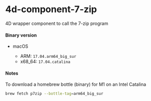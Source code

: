 4d-component-7-zip
==================

4D wrapper component to call the 7-zip program

#### Binary version

* macOS

  * ARM: `17.04.arm64_big_sur`
  * x68_64: `17.04.catalina`

#### Notes

To download a homebrew bottle (binary) for M1 on an Intel Catalina

```sh
brew fetch p7zip --bottle-tag=arm64_big_sur
```
